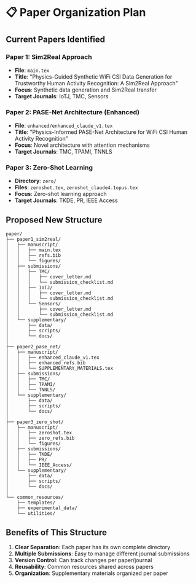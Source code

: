 # 📋 Paper Organization Plan

## Current Papers Identified

### Paper 1: Sim2Real Approach
- **File**: `main.tex`
- **Title**: "Physics-Guided Synthetic WiFi CSI Data Generation for Trustworthy Human Activity Recognition: A Sim2Real Approach"
- **Focus**: Synthetic data generation and Sim2Real transfer
- **Target Journals**: IoTJ, TMC, Sensors

### Paper 2: PASE-Net Architecture (Enhanced)
- **File**: `enhanced/enhanced_claude_v1.tex`
- **Title**: "Physics-Informed PASE-Net Architecture for WiFi CSI Human Activity Recognition"
- **Focus**: Novel architecture with attention mechanisms
- **Target Journals**: TMC, TPAMI, TNNLS

### Paper 3: Zero-Shot Learning
- **Directory**: `zero/`
- **Files**: `zeroshot.tex`, `zeroshot_claude4.1opus.tex`
- **Focus**: Zero-shot learning approach
- **Target Journals**: TKDE, PR, IEEE Access

## Proposed New Structure

```
paper/
├── paper1_sim2real/
│   ├── manuscript/
│   │   ├── main.tex
│   │   ├── refs.bib
│   │   └── figures/
│   ├── submissions/
│   │   ├── TMC/
│   │   │   ├── cover_letter.md
│   │   │   └── submission_checklist.md
│   │   ├── IoTJ/
│   │   │   ├── cover_letter.md
│   │   │   └── submission_checklist.md
│   │   └── Sensors/
│   │       ├── cover_letter.md
│   │       └── submission_checklist.md
│   └── supplementary/
│       ├── data/
│       ├── scripts/
│       └── docs/
│
├── paper2_pase_net/
│   ├── manuscript/
│   │   ├── enhanced_claude_v1.tex
│   │   ├── enhanced_refs.bib
│   │   └── SUPPLEMENTARY_MATERIALS.tex
│   ├── submissions/
│   │   ├── TMC/
│   │   ├── TPAMI/
│   │   └── TNNLS/
│   └── supplementary/
│       ├── data/
│       ├── scripts/
│       └── docs/
│
├── paper3_zero_shot/
│   ├── manuscript/
│   │   ├── zeroshot.tex
│   │   ├── zero_refs.bib
│   │   └── figures/
│   ├── submissions/
│   │   ├── TKDE/
│   │   ├── PR/
│   │   └── IEEE_Access/
│   └── supplementary/
│       ├── data/
│       ├── scripts/
│       └── docs/
│
└── common_resources/
    ├── templates/
    ├── experimental_data/
    └── utilities/
```

## Benefits of This Structure

1. **Clear Separation**: Each paper has its own complete directory
2. **Multiple Submissions**: Easy to manage different journal submissions
3. **Version Control**: Can track changes per paper/journal
4. **Reusability**: Common resources shared across papers
5. **Organization**: Supplementary materials organized per paper